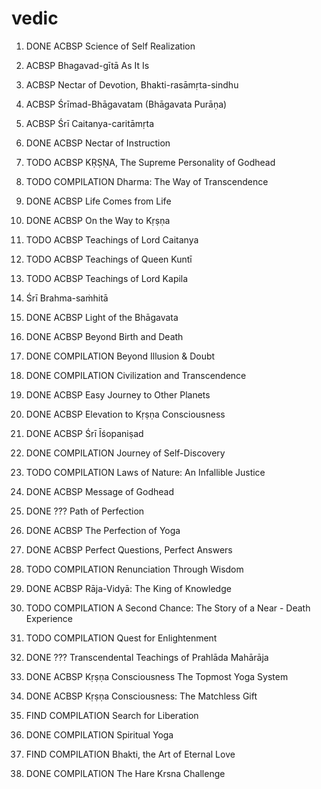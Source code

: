 # vedic
1. DONE ACBSP        Science of Self Realization
2. ACBSP             Bhagavad-gītā As It Is
3. ACBSP             Nectar of Devotion, Bhakti-rasāmṛta-sindhu
3. ACBSP             Śrīmad-Bhāgavatam (Bhāgavata Purāṇa)
4. ACBSP             Śrī Caitanya-caritāmṛta

1. DONE ACBSP        Nectar of Instruction
2. TODO ACBSP        KṚṢṆA, The Supreme Personality of Godhead
3. TODO COMPILATION  Dharma: The Way of Transcendence
4. DONE ACBSP        Life Comes from Life
5. DONE ACBSP        On the Way to Kṛṣṇa
6. TODO ACBSP        Teachings of Lord Caitanya
7. TODO ACBSP        Teachings of Queen Kuntī
8. TODO ACBSP        Teachings of Lord Kapila
9. Śrī Brahma-saṁhitā
10. DONE ACBSP       Light of the Bhāgavata
11. DONE ACBSP       Beyond Birth and Death
12. DONE COMPILATION Beyond Illusion & Doubt
13. DONE COMPILATION Civilization and Transcendence
14. DONE ACBSP       Easy Journey to Other Planets
15. DONE ACBSP       Elevation to Kṛṣṇa Consciousness
16. DONE ACBSP       Śrī Īśopaniṣad
17. DONE COMPILATION Journey of Self-Discovery
18. TODO COMPILATION Laws of Nature: An Infallible Justice
19. DONE ACBSP       Message of Godhead
20. DONE ???         Path of Perfection
21. DONE ACBSP       The Perfection of Yoga
22. DONE ACBSP       Perfect Questions, Perfect Answers
23. TODO COMPILATION Renunciation Through Wisdom
24. DONE ACBSP       Rāja-Vidyā: The King of Knowledge
25. TODO COMPILATION A Second Chance: The Story of a Near - Death Experience
26. TODO COMPILATION Quest for Enlightenment
27. DONE ???         Transcendental Teachings of Prahlāda Mahārāja
28. DONE ACBSP       Kṛṣṇa Consciousness The Topmost Yoga System

29. DONE ACBSP       Kṛṣṇa Consciousness: The Matchless Gift
30. FIND COMPILATION Search for Liberation
31. DONE COMPILATION Spiritual Yoga
32. FIND COMPILATION Bhakti, the Art of Eternal Love
33. DONE COMPILATION The Hare Krsna Challenge
